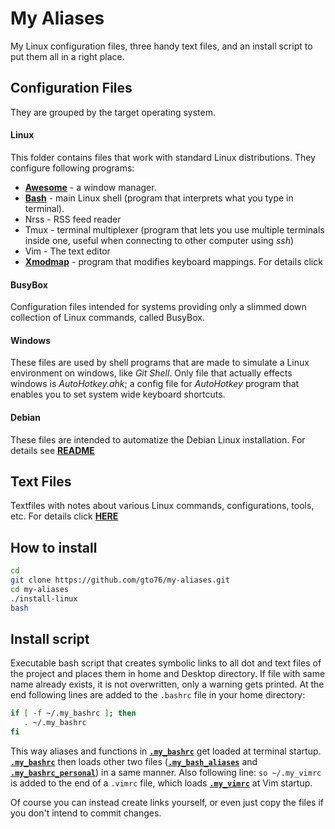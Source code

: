 My Aliases
==========
My Linux configuration files, three handy text files, and an install script to put them all in a right place.

Configuration Files
------------
They are grouped by the target operating system.

#### Linux
This folder contains files that work with standard Linux distributions. They configure following programs:
* [**Awesome**](/conf-files/linux/awesome) - a window manager. 
*  [**Bash**](/conf-files/linux/bash) - main Linux shell (program that interprets what you type in terminal). 
* Nrss - RSS feed reader
* Tmux - terminal multiplexer (program that lets you use multiple terminals inside one, useful when connecting to other computer using *ssh*)
* Vim - The text editor
* [**Xmodmap**](/conf-files/linux/xmodmap) - program that modifies keyboard mappings. For details click

#### BusyBox
Configuration files intended for systems providing only a slimmed down collection of Linux commands, called BusyBox.

#### Windows
These files are used by shell programs that are made to simulate a Linux environment on windows, like *Git Shell*. Only file that actually effects windows is *AutoHotkey.ahk*; a config file for *AutoHotkey* program that enables you to set system wide keyboard shortcuts.  

#### Debian
These files are intended to automatize the Debian Linux installation. 
For details see [**README**](conf-files/debian)

Text Files
----------
Textfiles with notes about various Linux commands, configurations, tools, etc.
For details click [**HERE**](text-files)

How to install
--------------

```bash
cd
git clone https://github.com/gto76/my-aliases.git
cd my-aliases
./install-linux
bash
```

Install script
--------------
Executable bash script that creates symbolic links to all dot and text files of the project and places them in home and Desktop directory. If file with same name already exists, it is not overwritten, only a warning gets printed. At the end following lines are added to the `.bashrc` file in your home directory:
``` bash
if [ -f ~/.my_bashrc ]; then
   . ~/.my_bashrc
fi
```
This way aliases and functions in [**`.my_bashrc`**](dotfiles/.my_bashrc) get loaded at terminal startup. [**`.my_bashrc`**](dotfiles/.my_bashrc) then loads other two files ([**`.my_bash_aliases`**](dotfiles/.my_bash_aliases) and [**`.my_bashrc_personal`**](dotfiles/.my_bashrc_personal)) in a same manner.
Also following line: `so ~/.my_vimrc` is added to the end of a `.vimrc` file, which loads [**`.my_vimrc`**](dotfiles/.my_vimrc) at Vim startup. 

Of course you can instead create links yourself, or even just copy the files if you don't intend to commit changes.






